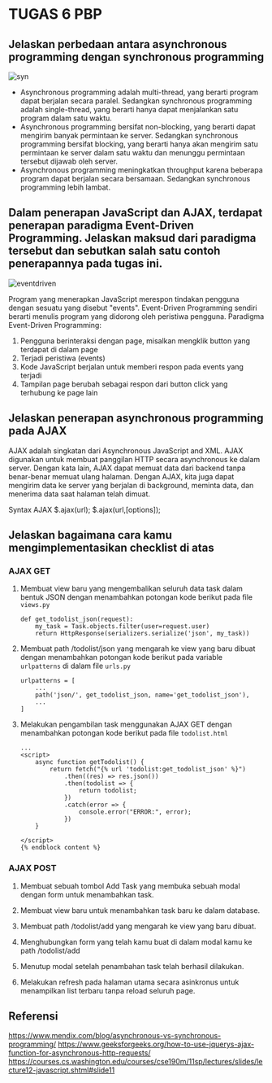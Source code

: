 # TUGAS 6 PBP

## Jelaskan perbedaan antara asynchronous programming dengan synchronous programming
![syn](https://user-images.githubusercontent.com/112602492/195493440-305424c3-bc54-4229-8dd5-da210d5cc45f.PNG)

- Asynchronous programming adalah multi-thread, yang berarti program dapat berjalan secara paralel. Sedangkan synchronous programming adalah single-thread, yang berarti hanya dapat menjalankan satu program dalam satu waktu.
- Asynchronous programming bersifat non-blocking, yang berarti dapat mengirim banyak permintaan ke server. Sedangkan synchronous programming bersifat blocking, yang berarti hanya akan mengirim satu permintaan ke server dalam satu waktu dan menunggu permintaan tersebut dijawab oleh server.
- Asynchronous programming meningkatkan throughput karena beberapa program dapat berjalan secara bersamaan. Sedangkan synchronous programming lebih lambat.

## Dalam penerapan JavaScript dan AJAX, terdapat penerapan paradigma Event-Driven Programming. Jelaskan maksud dari paradigma tersebut dan sebutkan salah satu contoh penerapannya pada tugas ini.
![eventdriven](https://user-images.githubusercontent.com/112602492/195493339-c0ca5b09-62eb-4a98-9eed-b89cf739d65f.PNG)

Program yang menerapkan JavaScript merespon tindakan pengguna dengan sesuatu yang disebut "events". Event-Driven Programming sendiri berarti menulis program yang didorong oleh peristiwa pengguna.
Paradigma Event-Driven Programming:
1. Pengguna berinteraksi dengan page, misalkan mengklik button yang terdapat di dalam page
2. Terjadi peristiwa (events)
3. Kode JavaScript berjalan untuk memberi respon pada events yang terjadi
4. Tampilan page berubah sebagai respon dari button click yang terhubung ke page lain

## Jelaskan penerapan asynchronous programming pada AJAX

AJAX adalah singkatan dari Asynchronous JavaScript and XML. AJAX digunakan untuk membuat panggilan HTTP secara asynchronous ke dalam server. Dengan kata lain, AJAX dapat memuat data dari backend tanpa benar-benar memuat ulang halaman. Dengan AJAX, kita juga dapat mengirim data ke server yang berjalan di background, meminta data, dan menerima data saat halaman telah dimuat.

Syntax AJAX
$.ajax(url);
$.ajax(url,[options]);

## Jelaskan bagaimana cara kamu mengimplementasikan checklist di atas

### AJAX GET

1. Membuat view baru yang mengembalikan seluruh data task dalam bentuk JSON dengan menambahkan potongan kode berikut pada file `views.py`

    ```shell
    def get_todolist_json(request):
        my_task = Task.objects.filter(user=request.user)
        return HttpResponse(serializers.serialize('json', my_task))
    ```

2. Membuat path /todolist/json yang mengarah ke view yang baru dibuat dengan menambahkan potongan kode berikut pada variable `urlpatterns` di dalam file `urls.py`

    ```shell
    urlpatterns = [
        ...
        path('json/', get_todolist_json, name='get_todolist_json'),
        ...
    ]
    ```

3. Melakukan pengambilan task menggunakan AJAX GET dengan menambahkan potongan kode berikut pada file `todolist.html`

    ```shell
    ...
    <script>
        async function getTodolist() {
            return fetch("{% url 'todolist:get_todolist_json' %}")
                .then((res) => res.json())
                .then(todolist => {
                    return todolist;
                })
                .catch(error => {
                    console.error("ERROR:", error);
                })
        }

    </script>
    {% endblock content %}
    ```

### AJAX POST

1. Membuat sebuah tombol Add Task yang membuka sebuah modal dengan form untuk menambahkan task.


2. Membuat view baru untuk menambahkan task baru ke dalam database.


3. Membuat path /todolist/add yang mengarah ke view yang baru dibuat.


4. Menghubungkan form yang telah kamu buat di dalam modal kamu ke path /todolist/add


5. Menutup modal setelah penambahan task telah berhasil dilakukan.


6. Melakukan refresh pada halaman utama secara asinkronus untuk menampilkan list terbaru tanpa reload seluruh page.


## Referensi
https://www.mendix.com/blog/asynchronous-vs-synchronous-programming/
https://www.geeksforgeeks.org/how-to-use-jquerys-ajax-function-for-asynchronous-http-requests/
https://courses.cs.washington.edu/courses/cse190m/11sp/lectures/slides/lecture12-javascript.shtml#slide11

